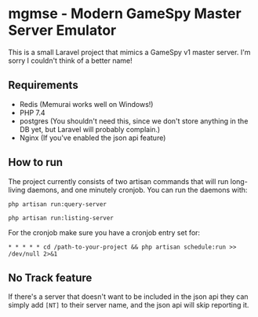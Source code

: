 # mgmse - Modern GameSpy Master Server Emulator
This is a small Laravel project that mimics a GameSpy v1 master server. I'm sorry I couldn't think of a better name!

## Requirements
 - Redis (Memurai works well on Windows!)
 - PHP 7.4
 - postgres (You shouldn't need this, since we don't store anything in the DB yet, but Laravel will probably complain.)
 - Nginx (If you've enabled the json api feature)
 
## How to run
The project currently consists of two artisan commands that will run long-living daemons, and one minutely cronjob.
You can run the daemons with:

`php artisan run:query-server`

`php artisan run:listing-server`

For the cronjob make sure you have a cronjob entry set for:

`* * * * * cd /path-to-your-project && php artisan schedule:run >> /dev/null 2>&1`

## No Track feature
If there's a server that doesn't want to be included in the json api they can simply add `[NT]` to their server name, and the json api will skip reporting it.
